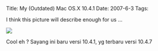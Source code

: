Title: My (Outdated) Mac OS.X 10.4.1
Date: 2007-6-3
Tags: 

I think this picture will describe enough for us ...

![][1]

Cool eh ? Sayang ini baru versi 10.4.1, yg terbaru versi 10.4.7

[1]: http://jroller.com/resources/j/JPrasojo/myMac.jpg
